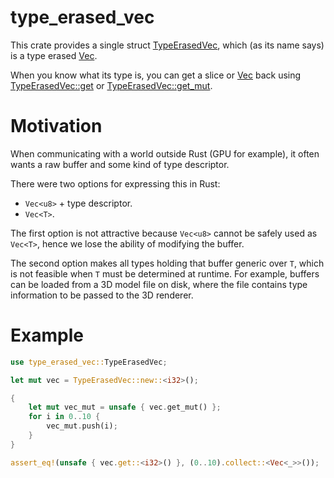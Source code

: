 # type_erased_vec

This crate provides a single struct [TypeErasedVec], which (as its name says) is a type erased [Vec].

When you know what its type is, you can get a slice or [Vec] back using [TypeErasedVec::get] or [TypeErasedVec::get_mut].

# Motivation

When communicating with a world outside Rust (GPU for example), it often wants a raw buffer and some kind of type descriptor.

There were two options for expressing this in Rust:

- `Vec<u8>` + type descriptor.
- `Vec<T>`.

The first option is not attractive because `Vec<u8>` cannot be safely used as `Vec<T>`, hence we lose the ability of modifying the buffer.

The second option makes all types holding that buffer generic over `T`, which is not feasible when `T` must be determined at runtime.
For example, buffers can be loaded from a 3D model file on disk, where the file contains type information to be passed to the 3D renderer.

# Example

```rust
use type_erased_vec::TypeErasedVec;

let mut vec = TypeErasedVec::new::<i32>();

{
    let mut vec_mut = unsafe { vec.get_mut() };
    for i in 0..10 {
        vec_mut.push(i);
    }
}

assert_eq!(unsafe { vec.get::<i32>() }, (0..10).collect::<Vec<_>>());
```

[TypeErasedVec]: https://docs.rs/type_erased_vec/latest/type_erased_vec/struct.TypeErasedVec.html
[TypeErasedVec::get]: https://docs.rs/type_erased_vec/latest/type_erased_vec/struct.TypeErasedVec.html#method.get
[TypeErasedVec::get_mut]: https://docs.rs/type_erased_vec/latest/type_erased_vec/struct.TypeErasedVec.html#method.get_mut
[Vec]: https://doc.rust-lang.org/nightly/alloc/vec/struct.Vec.html
